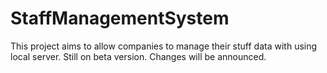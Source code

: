 # StaffManagementSystem
This project aims to allow companies to manage their stuff data with using local server.
Still on beta version.
Changes will be announced.
